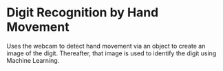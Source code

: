 # Digit Recognition by Hand Movement
Uses the webcam to detect hand movement via an object to create an image of the digit. Thereafter, that image is used to identify the digit using Machine Learning.
